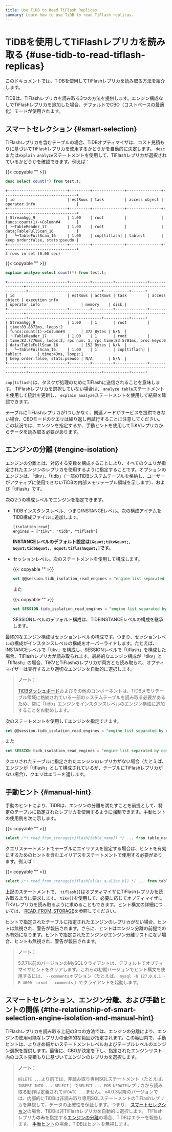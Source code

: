 ```yaml
---
title: Use TiDB to Read TiFlash Replicas
summary: Learn how to use TiDB to read TiFlash replicas.
---
```


# TiDBを使用してTiFlashレプリカを読み取る {#use-tidb-to-read-tiflash-replicas}

このドキュメントでは、TiDBを使用してTiFlashレプリカを読み取る方法を紹介します。

TiDBは、TiFlashレプリカを読み取る3つの方法を提供します。エンジン構成なしでTiFlashレプリカを追加した場合、デフォルトでCBO（コストベースの最適化）モードが使用されます。

## スマートセレクション {#smart-selection}

TiFlashレプリカを含むテーブルの場合、TiDBオプティマイザは、コスト見積もりに基づいてTiFlashレプリカを使用するかどうかを自動的に決定します。 `desc`または`explain analyze`ステートメントを使用して、TiFlashレプリカが選択されているかどうかを確認できます。例えば：

{{< copyable "" >}}

```sql
desc select count(*) from test.t;
```

```
+--------------------------+---------+--------------+---------------+--------------------------------+
| id                       | estRows | task         | access object | operator info                  |
+--------------------------+---------+--------------+---------------+--------------------------------+
| StreamAgg_9              | 1.00    | root         |               | funcs:count(1)->Column#4       |
| └─TableReader_17         | 1.00    | root         |               | data:TableFullScan_16          |
|   └─TableFullScan_16     | 1.00    | cop[tiflash] | table:t       | keep order:false, stats:pseudo |
+--------------------------+---------+--------------+---------------+--------------------------------+
3 rows in set (0.00 sec)
```

{{< copyable "" >}}

```sql
explain analyze select count(*) from test.t;
```

```
+--------------------------+---------+---------+--------------+---------------+----------------------------------------------------------------------+--------------------------------+-----------+------+
| id                       | estRows | actRows | task         | access object | execution info                                                       | operator info                  | memory    | disk |
+--------------------------+---------+---------+--------------+---------------+----------------------------------------------------------------------+--------------------------------+-----------+------+
| StreamAgg_9              | 1.00    | 1       | root         |               | time:83.8372ms, loops:2                                              | funcs:count(1)->Column#4       | 372 Bytes | N/A  |
| └─TableReader_17         | 1.00    | 1       | root         |               | time:83.7776ms, loops:2, rpc num: 1, rpc time:83.5701ms, proc keys:0 | data:TableFullScan_16          | 152 Bytes | N/A  |
|   └─TableFullScan_16     | 1.00    | 1       | cop[tiflash] | table:t       | time:43ms, loops:1                                                   | keep order:false, stats:pseudo | N/A       | N/A  |
+--------------------------+---------+---------+--------------+---------------+----------------------------------------------------------------------+--------------------------------+-----------+------+
```

`cop[tiflash]`は、タスクが処理のためにTiFlashに送信されることを意味します。 TiFlashレプリカを選択していない場合は、 `analyze table`ステートメントを使用して統計を更新し、 `explain analyze`ステートメントを使用して結果を確認できます。

テーブルにTiFlashレプリカが1つしかなく、関連ノードがサービスを提供できない場合、CBOモードのクエリは繰り返し再試行することに注意してください。この状況では、エンジンを指定するか、手動ヒントを使用してTiKVレプリカからデータを読み取る必要があります。

## エンジンの分離 {#engine-isolation}

エンジンの分離とは、対応する変数を構成することにより、すべてのクエリが指定されたエンジンのレプリカを使用するように指定することです。オプションのエンジンは、「tikv」、「tidb」（一部のTiDBシステムテーブルを格納し、ユーザーがアクティブに使用できないTiDBの内部メモリテーブル領域を示します）、および「tiflash」です。

<CustomContent platform="tidb">

次の2つの構成レベルでエンジンを指定できます。

-   TiDBインスタンスレベル、つまりINSTANCEレベル。次の構成アイテムをTiDB構成ファイルに追加します。

    ```
    [isolation-read]
    engines = ["tikv", "tidb", "tiflash"]
    ```

    **INSTANCEレベルのデフォルト設定は`[&quot;tikv&quot;, &quot;tidb&quot;, &quot;tiflash&quot;]`です。**

-   セッションレベル。次のステートメントを使用して構成します。

    {{< copyable "" >}}

    ```sql
    set @@session.tidb_isolation_read_engines = "engine list separated by commas";
    ```

    また

    {{< copyable "" >}}

    ```sql
    set SESSION tidb_isolation_read_engines = "engine list separated by commas";
    ```

    SESSIONレベルのデフォルト構成は、TiDBINSTANCEレベルの構成を継承します。

最終的なエンジン構成はセッションレベルの構成です。つまり、セッションレベルの構成がインスタンスレベルの構成をオーバーライドします。たとえば、INSTANCEレベルで「tikv」を構成し、SESSIONレベルで「tiflash」を構成した場合、TiFlashレプリカが読み取られます。最終的なエンジン構成が「tikv」と「tiflash」の場合、TiKVとTiFlashのレプリカが両方とも読み取られ、オプティマイザーは実行するより適切なエンジンを自動的に選択します。

> **ノート：**
>
> [TiDBダッシュボード](/dashboard/dashboard-intro.md)およびその他のコンポーネントは、TiDBメモリテーブル領域に格納されている一部のシステムテーブルを読み取る必要があるため、常に「tidb」エンジンをインスタンスレベルのエンジン構成に追加することをお勧めします。

</CustomContent>

<CustomContent platform="tidb-cloud">

次のステートメントを使用してエンジンを指定できます。

```sql
set @@session.tidb_isolation_read_engines = "engine list separated by commas";
```

また

```sql
set SESSION tidb_isolation_read_engines = "engine list separated by commas";
```

</CustomContent>

クエリされたテーブルに指定されたエンジンのレプリカがない場合（たとえば、エンジンが「tiflash」として構成されているが、テーブルにTiFlashレプリカがない場合）、クエリはエラーを返します。

## 手動ヒント {#manual-hint}

手動のヒントにより、TiDBは、エンジンの分離を満たすことを前提として、特定のテーブルに指定されたレプリカを使用するように強制できます。手動ヒントの使用例を次に示します。

{{< copyable "" >}}

```sql
select /*+ read_from_storage(tiflash[table_name]) */ ... from table_name;
```

クエリステートメントでテーブルにエイリアスを設定する場合は、ヒントを有効にするためのヒントを含むエイリアスをステートメントで使用する必要があります。例えば：

{{< copyable "" >}}

```sql
select /*+ read_from_storage(tiflash[alias_a,alias_b]) */ ... from table_name_1 as alias_a, table_name_2 as alias_b where alias_a.column_1 = alias_b.column_2;
```

上記のステートメントで、 `tiflash[]`はオプティマイザにTiFlashレプリカを読み取るように要求します。 `tikv[]`を使用して、必要に応じてオプティマイザにTiKVレプリカを読み取るように求めることもできます。ヒント構文の詳細については、 [READ_FROM_STORAGE](/optimizer-hints.md#read_from_storagetiflasht1_name--tl_name--tikvt2_name--tl_name-)を参照してください。

ヒントで指定されたテーブルに指定されたエンジンのレプリカがない場合、ヒントは無視され、警告が報告されます。さらに、ヒントはエンジン分離の前提でのみ有効になります。ヒントで指定されたエンジンがエンジン分離リストにない場合、ヒントも無視され、警告が報告されます。

> **ノート：**
>
> 5.7.7以前のバージョンのMySQLクライアントは、デフォルトでオプティマイザヒントをクリアします。これらの初期バージョンでヒント構文を使用するには、 `--comments`オプション（たとえば、 `mysql -h 127.0.0.1 -P 4000 -uroot --comments` ）でクライアントを起動します。

## スマートセレクション、エンジン分離、および手動ヒントの関係 {#the-relationship-of-smart-selection-engine-isolation-and-manual-hint}

TiFlashレプリカを読み取る上記の3つの方法では、エンジンの分離により、エンジンの使用可能なレプリカの全体的な範囲が指定されます。この範囲内で、手動ヒントは、よりきめ細かいステートメントレベルおよびテーブルレベルのエンジン選択を提供します。最後に、CBOが決定を下し、指定されたエンジンリスト内のコスト見積もりに基づいてエンジンのレプリカを選択します。

> **ノート：**
>
> `DELETE ...`より前では、非読み取り専用SQLステートメント（たとえば、 `INSERT INTO ... SELECT` ）で`SELECT ... FOR UPDATE`レプリカから読み取る動作は定義されて`UPDATE ...`ません。 v4.0.3以降のバージョンでは、内部的にTiDBは非読み取り専用SQLステートメントのTiFlashレプリカを無視して、データの正確性を保証します。つまり、 [スマートセレクション](#smart-selection)の場合、TiDBは非TiFlashレプリカを自動的に選択します。 TiFlashレプリカ**のみ**を指定する[エンジンの分離](#engine-isolation)の場合、TiDBはエラーを報告します。 [手動ヒント](#manual-hint)の場合、TiDBはヒントを無視します。
